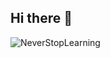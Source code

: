 ## Hi there 👋
![NeverStopLearning](https://media0.giphy.com/media/v1.Y2lkPTc5MGI3NjExdzh2dnVoa2hnenU5NTh1N3ZmMnFqZmNiZnNwMGJqYTdlNGkzMXMxZSZlcD12MV9pbnRlcm5hbF9naWZfYnlfaWQmY3Q9Zw/en5IMVNb7xGItpM31p/giphy.gif)

<!-- **aliabdurrahman10/aliabdurrahman10** is a ✨ _special_ ✨ repository because its `README.md` (this file) appears on your GitHub profile.

Here are some ideas to get you started:

- 🔭 I’m currently working on ...
- 🌱 I’m currently learning ...
- 👯 I’m looking to collaborate on ...
- 🤔 I’m looking for help with ...
- 💬 Ask me about ...
- 📫 How to reach me: ...
- 😄 Pronouns: ...
- ⚡ Fun fact: ... -->

